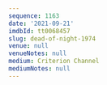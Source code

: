 ```yaml
---
sequence: 1163
date: '2021-09-21'
imdbId: tt0068457
slug: dead-of-night-1974
venue: null
venueNotes: null
medium: Criterion Channel
mediumNotes: null
---
```


